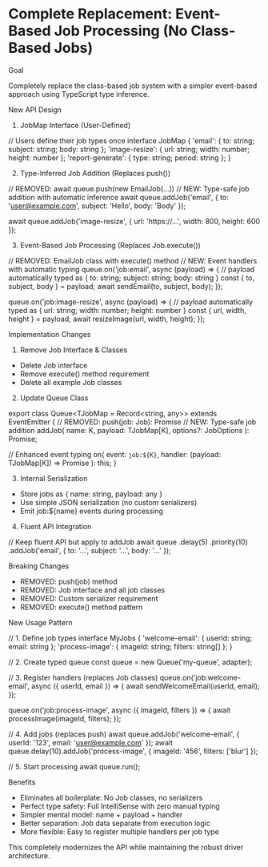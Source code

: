 # Complete Replacement: Event-Based Job Processing (No Class-Based Jobs)

 Goal

 Completely replace the class-based job system with a simpler event-based approach using TypeScript type inference.

 New API Design

 1. JobMap Interface (User-Defined)

 // Users define their job types once
 interface JobMap {
   'email': { to: string; subject: string; body: string };
   'image-resize': { url: string; width: number; height: number };
   'report-generate': { type: string; period: string };
 }

 2. Type-Inferred Job Addition (Replaces push())

 // REMOVED: await queue.push(new EmailJob(...))
 // NEW: Type-safe job addition with automatic inference
 await queue.addJob('email', { 
   to: 'user@example.com',
   subject: 'Hello', 
   body: 'Body'
 });

 await queue.addJob('image-resize', {
   url: 'https://...',
   width: 800,
   height: 600
 });

 3. Event-Based Job Processing (Replaces Job.execute())

 // REMOVED: EmailJob class with execute() method
 // NEW: Event handlers with automatic typing
 queue.on('job:email', async (payload) => {
   // payload automatically typed as { to: string; subject: string; body: string }
   const { to, subject, body } = payload;
   await sendEmail(to, subject, body);
 });

 queue.on('job:image-resize', async (payload) => {
   // payload automatically typed as { url: string; width: number; height: number }
   const { url, width, height } = payload;
   await resizeImage(url, width, height);
 });

 Implementation Changes

 1. Remove Job Interface & Classes

 - Delete Job<T> interface
 - Remove execute() method requirement
 - Delete all example Job classes

 2. Update Queue Class

 export class Queue<TJobMap = Record<string, any>> extends EventEmitter {
   // REMOVED: push(job: Job): Promise<string>
   // NEW: Type-safe job addition
   addJob<K extends keyof TJobMap>(
     name: K, 
     payload: TJobMap[K],
     options?: JobOptions
   ): Promise<string>;
   
   // Enhanced event typing
   on<K extends keyof TJobMap>(
     event: `job:${K}`, 
     handler: (payload: TJobMap[K]) => Promise<void>
   ): this;
 }

 3. Internal Serialization

 - Store jobs as { name: string, payload: any }
 - Use simple JSON serialization (no custom serializers)
 - Emit job:${name} events during processing

 4. Fluent API Integration

 // Keep fluent API but apply to addJob
 await queue
   .delay(5)
   .priority(10)
   .addJob('email', { to: '...', subject: '...', body: '...' });

 Breaking Changes

 - REMOVED: push(job) method
 - REMOVED: Job<T> interface and all job classes
 - REMOVED: Custom serializer requirement
 - REMOVED: execute() method pattern

 New Usage Pattern

 // 1. Define job types
 interface MyJobs {
   'welcome-email': { userId: string; email: string };
   'process-image': { imageId: string; filters: string[] };
 }

 // 2. Create typed queue
 const queue = new Queue<MyJobs>('my-queue', adapter);

 // 3. Register handlers (replaces Job classes)
 queue.on('job:welcome-email', async ({ userId, email }) => {
   await sendWelcomeEmail(userId, email);
 });

 queue.on('job:process-image', async ({ imageId, filters }) => {
   await processImage(imageId, filters);
 });

 // 4. Add jobs (replaces push)
 await queue.addJob('welcome-email', { userId: '123', email: 'user@example.com' });
 await queue.delay(10).addJob('process-image', { imageId: '456', filters: ['blur'] });

 // 5. Start processing
 await queue.run();

 Benefits

 - Eliminates all boilerplate: No Job classes, no serializers
 - Perfect type safety: Full IntelliSense with zero manual typing
 - Simpler mental model: name + payload + handler
 - Better separation: Job data separate from execution logic
 - More flexible: Easy to register multiple handlers per job type

 This completely modernizes the API while maintaining the robust driver architecture.